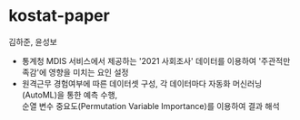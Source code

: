 # kostat-paper
김하준, 윤성보
- 통계청 MDIS 서비스에서 제공하는 '2021 사회조사' 데이터를 이용하여 '주관적만족감'에 영향을 미치는 요인 설정
- 원격근무 경험여부에 따른 데이터셋 구성, 각 데이터마다 자동화 머신러닝(AutoML)을 통한 예측 수행,  
순열 변수 중요도(Permutation Variable Importance)를 이용하여 결과 해석
